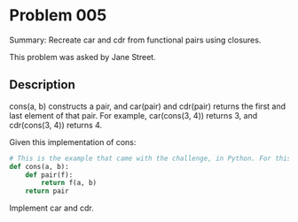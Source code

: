 # Problem 005
Summary: Recreate car and cdr from functional pairs using closures.

This problem was asked by Jane Street.

## Description
cons(a, b) constructs a pair, and car(pair) and cdr(pair) returns the first and last element of that pair. For example, car(cons(3, 4)) returns 3, and cdr(cons(3, 4)) returns 4.

Given this implementation of cons:

```python
# This is the example that came with the challenge, in Python. For this project, we will implement in Ruby.
def cons(a, b):
    def pair(f):
        return f(a, b)
    return pair
```

Implement car and cdr.
